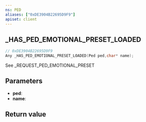 ```yaml
---
ns: PED
aliases: ["0xDE3904B22695D9F9"]
apiset: client
---
```

## _HAS_PED_EMOTIONAL_PRESET_LOADED

```c
// 0xDE3904B22695D9F9
Any _HAS_PED_EMOTIONAL_PRESET_LOADED(Ped ped,char* name);
```

See _REQUEST_PED_EMOTIONAL_PRESET

## Parameters
* **ped**:
* **name**:

## Return value